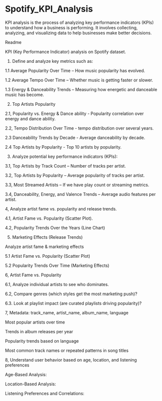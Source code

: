 # Spotify_KPI_Analysis
KPI analysis is the process of analyzing key performance indicators (KPIs) to understand how a business is performing. It involves collecting, analyzing, and visualizing data to help businesses make better decisions. 

Readme

KPI (Key Performance Indicator) analysis on Spotify dataset.

1. Define and analyze key metrics such as:

1.1 Average Popularity Over Time – How music popularity has evolved.

1.2 Average Tempo Over Time – Whether music is getting faster or slower.

1.3 Energy & Danceability Trends – Measuring how energetic and danceable music has become.

2. Top Artists Popularity

2.1, Popularity vs. Energy & Dance ability - Popularity correlation over energy and dance ability.

2.2, Tempo Distribution Over Time - tempo distribution over several years.

2.3 Danceability Trends by Decade - Average danceability by decade.

2.4 Top Artists by Popularity - Top 10 artists by popularity.

3. Analyze potential key performance indicators (KPIs):

3.1, Top Artists by Track Count – Number of tracks per artist.

3.2, Top Artists by Popularity – Average popularity of tracks per artist.

3.3, Most Streamed Artists – If we have play count or streaming metrics.

3.4, Danceability, Energy, and Valence Trends – Average audio features per artist.

4, Analyze artist fame vs. popularity and release trends.

4.1, Artist Fame vs. Popularity (Scatter Plot).

4.2, Popularity Trends Over the Years (Line Chart)

5. Marketing Effects (Release Trends)

Analyze artist fame & marketing effects

5.1 Artist Fame vs. Popularity (Scatter Plot)

5.2 Popularity Trends Over Time (Marketing Effects)

6, Artist Fame vs. Popularity

6.1, Analyze individual artists to see who dominates.

6.2, Compare genres (which styles get the most marketing push)?

6.3. Look at playlist impact (are curated playlists driving popularity)?

7, Metadata: track_name, artist_name, album_name, language

Most popular artists over time

Trends in album releases per year

Popularity trends based on language

Most common track names or repeated patterns in song titles

8, Understand user behavior based on age, location, and listening preferences

Age-Based Analysis:

Location-Based Analysis:

Listening Preferences and Correlations:

